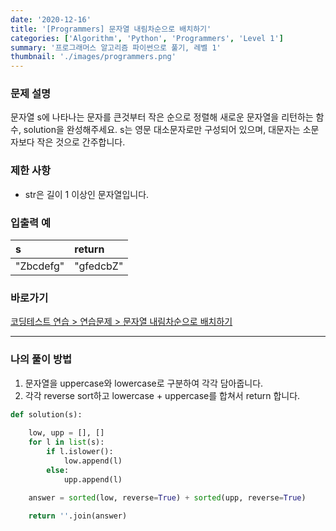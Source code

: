 ```yaml
---
date: '2020-12-16'
title: '[Programmers] 문자열 내림차순으로 배치하기'
categories: ['Algorithm', 'Python', 'Programmers', 'Level 1']
summary: '프로그래머스 알고리즘 파이썬으로 풀기, 레벨 1'
thumbnail: './images/programmers.png'
---
```


### 문제 설명

문자열 s에 나타나는 문자를 큰것부터 작은 순으로 정렬해 새로운 문자열을 리턴하는 함수, solution을 완성해주세요.
s는 영문 대소문자로만 구성되어 있으며, 대문자는 소문자보다 작은 것으로 간주합니다.

### 제한 사항

- str은 길이 1 이상인 문자열입니다.

### 입출력 예

| s          | return |
| :------------ | :----- |
|"Zbcdefg"	|"gfedcbZ"|

### 바로가기

[코딩테스트 연습 > 연습문제 > 문자열 내림차순으로 배치하기](<https://programmers.co.kr/learn/courses/30/lessons/12917?language=python3>)

---

### 나의 풀이 방법

1. 문자열을 uppercase와 lowercase로 구분하여 각각 담아줍니다.
2. 각각 reverse sort하고 lowercase + uppercase를 합쳐서 return 합니다.

``` python
def solution(s):
    
    low, upp = [], []
    for l in list(s):
        if l.islower():
            low.append(l)
        else:
            upp.append(l)

    answer = sorted(low, reverse=True) + sorted(upp, reverse=True)
    
    return ''.join(answer)
```